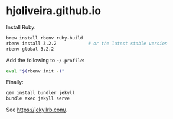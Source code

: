 # hjoliveira.github.io

Install Ruby:

```sh
brew install rbenv ruby-build
rbenv install 3.2.2            # or the latest stable version
rbenv global 3.2.2
```

Add the following to `~/.profile`:

```sh
eval "$(rbenv init -)"
```

Finally:

```sh
gem install bundler jekyll
bundle exec jekyll serve
```

See https://jekyllrb.com/.
